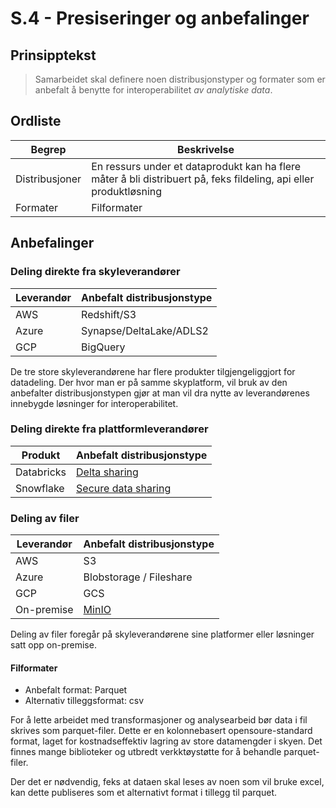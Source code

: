 # S.4 - Presiseringer og anbefalinger

## Prinsipptekst

> Samarbeidet skal definere noen distribusjonstyper og formater som er anbefalt å benytte for interoperabilitet *av analytiske data*.

## Ordliste

| Begrep | Beskrivelse | 
| ------- | ------- |
| Distribusjoner | En ressurs under et dataprodukt kan ha flere måter å bli distribuert på, feks fildeling, api eller produktløsning |
| Formater | Filformater |


## Anbefalinger

### Deling direkte fra skyleverandører

| Leverandør | Anbefalt distribusjonstype | 
| ------- | ------- |
| AWS | Redshift/S3 |
| Azure | Synapse/DeltaLake/ADLS2 |
| GCP | BigQuery |

De tre store skyleverandørene har flere produkter tilgjengeliggjort for datadeling. Der hvor man er på samme skyplatform, vil bruk av den anbefalter distribusjonstypen gjør at man vil dra  nytte av leverandørenes innebygde løsninger for interoperabilitet. 

### Deling direkte fra plattformleverandører

| Produkt | Anbefalt distribusjonstype | 
| ------- | ------- |
| Databricks | [Delta sharing](https://delta.io/sharing/) |
| Snowflake | [Secure data sharing](https://docs.snowflake.com/en/user-guide/data-sharing-intro) |


### Deling av filer

| Leverandør | Anbefalt distribusjonstype | 
| ------- | ------- |
| AWS | S3 |
| Azure | Blobstorage / Fileshare |
| GCP | GCS |
| On-premise| [MinIO](https://min.io/) | 

Deling av filer foregår på skyleverandørene sine platformer eller løsninger satt opp on-premise. 


#### Filformater

- Anbefalt format: Parquet
- Alternativ tilleggsformat: csv

For å lette arbeidet med transformasjoner og analysearbeid bør data i fil skrives som parquet-filer. Dette er en kolonnebasert opensoure-standard format, laget for kostnadseffektiv lagring av store datamengder i skyen. Det finnes mange biblioteker og utbredt verkktøystøtte for å behandle parquet-filer.

Der det er nødvendig, feks at dataen skal leses av noen som vil bruke excel, kan dette publiseres som et alternativt format i tillegg til parquet.
